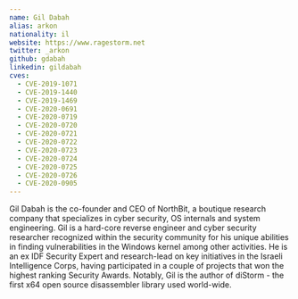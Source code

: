 ```yaml
---
name: Gil Dabah
alias: arkon
nationality: il
website: https://www.ragestorm.net
twitter: _arkon
github: gdabah
linkedin: gildabah
cves:
  - CVE-2019-1071
  - CVE-2019-1440
  - CVE-2019-1469
  - CVE-2020-0691
  - CVE-2020-0719
  - CVE-2020-0720
  - CVE-2020-0721
  - CVE-2020-0722
  - CVE-2020-0723
  - CVE-2020-0724
  - CVE-2020-0725
  - CVE-2020-0726
  - CVE-2020-0905
---
```

Gil Dabah is the co-founder and CEO of NorthBit, a boutique research company that specializes in cyber security, OS internals and system engineering.  Gil is a hard-core reverse engineer and cyber security researcher recognized within the security community for his unique abilities in finding vulnerabilities in the Windows kernel among other activities. He is an ex IDF Security Expert and research-lead on key initiatives in the Israeli Intelligence Corps, having participated in a couple of projects that won the highest ranking Security Awards. Notably, Gil is the author of diStorm - the first x64 open source disassembler library used world-wide.
